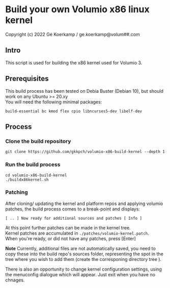 # Build your own Volumio x86 linux kernel
Copyright (c) 2022 Gé Koerkamp / ge.koerkamp@volum##.com

## Intro
This script is used for building the x86 kernel used for Volumio 3.  

## Prerequisites

This build process has been tested on Debia Buster (Debian 10), but should work on any Ubuntu >= 20.xy  
You will need the following minimal packages:

```
build-essential bc kmod flex cpio libncurses5-dev libelf-dev
```

## Process

### Clone the build repository

```
git clone https://github.com/gkkpch/volumio-x86-build-kernel --depth 1
```
### Run the build process

```
cd volumio-x86-build-kernel
./buildx86kernel.sh
```

### Patching


After cloning/ updating the kernel and platform repos and applying volumio patches, the build process comes to a break-point and displays:
```
[ .. ] Now ready for additional sources and patches [ Info ]
```
At this point further patches can be made in the kernel tree.  
Kernel patches are accumulated in ```./patches/volumio-kernel.patch```.  
When you're ready, or did not have any patches, press [Enter]

**Note** Currently, additional files are not automatically saved, you need to copy these into the build repo's sources folder, representing the spot in the tree where you wish to add them (create the corresponing directory tree ).


There is also an opportunity to change kernel configuration settings, using the menuconfig dialogue which will appear.
Just exit when you have no chnages.
